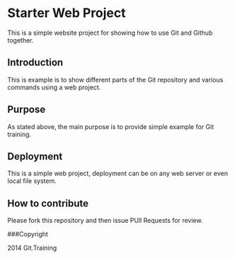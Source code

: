 # Starter Web Project

This is a simple website project for showing how to use Git and Github together.

## Introduction

This is example is to show different parts of the Git repository and various commands using a web project.

## Purpose

As stated above, the main purpose is to provide simple example for Git training.

## Deployment

This is a simple web project, deployment can be on any web server or even local file system.

## How to contribute

Please fork this repository and then issue PUll Requests for review.

###Copyright

2014 Git.Training


